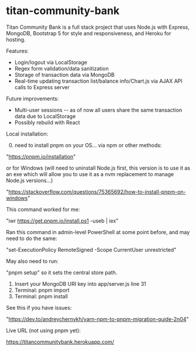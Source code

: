 # titan-community-bank
Titan Community Bank is a full stack project that uses Node.js with Express, MongoDB, Bootstrap 5 for style and responsiveness, and Heroku for hosting.

Features:

- Login/logout via LocalStorage
- Regex form validation/data sanitization
- Storage of transaction data via MongoDB
- Real-time updating transaction list/balance info/Chart.js via AJAX API calls to Express server

Future improvements:

- Multi-user sessions -- as of now all users share the same transaction data due to LocalStorage
- Possibly rebuild with React

Local installation:

0. need to install pnpm on your OS... via npm or other methods:

"https://pnpm.io/installation"

or for Windows (will need to uninstall Node.js first, this version is to use it as an exe which will allow you to use it as a nvm replacement to manage Node.js versions...)

"https://stackoverflow.com/questions/75365692/how-to-install-pnpm-on-windows"

This command worked for me:

"iwr https://get.pnpm.io/install.ps1 -useb | iex"

Ran this command in admin-level PowerShell at some point before, and may need to do the same:

"set-ExecutionPolicy RemoteSigned -Scope CurrentUser unrestricted"

May also need to run:

"pnpm setup" so it sets the central store path.


1. Insert your MongoDB URI key into app/server.js line 31
2. Terminal: pnpm import
3. Terminal: pnpm install

See this if you have issues:

"https://dev.to/andreychernykh/yarn-npm-to-pnpm-migration-guide-2n04"

Live URL (not using pnpm yet):

https://titancommunitybank.herokuapp.com/
